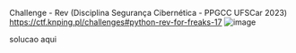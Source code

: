 Challenge - Rev (Disciplina Segurança Cibernética - PPGCC UFSCar 2023) 
https://ctf.knping.pl/challenges#python-rev-for-freaks-17
![image](https://github.com/stnert/cybersec-rev-pres/assets/44845442/22d5d085-03bb-4ac5-ae79-e64e3e2bff00)


solucao aqui
